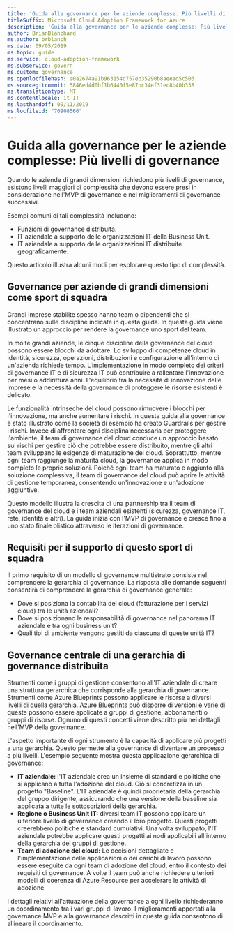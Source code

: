 ```yaml
---
title: 'Guida alla governance per le aziende complesse: Più livelli di governance'
titleSuffix: Microsoft Cloud Adoption Framework for Azure
description: 'Guida alla governance per le aziende complesse: Più livelli di governance'
author: BrianBlanchard
ms.author: brblanch
ms.date: 09/05/2019
ms.topic: guide
ms.service: cloud-adoption-framework
ms.subservice: govern
ms.custom: governance
ms.openlocfilehash: a0a2674a91b963154d757eb35290b8aeead5c503
ms.sourcegitcommit: 5846ed4d0bf1b6440f5e87bc34ef31ec8b40b338
ms.translationtype: MT
ms.contentlocale: it-IT
ms.lasthandoff: 09/11/2019
ms.locfileid: "70908566"
---
```

# <a name="governance-guide-for-complex-enterprises-multiple-layers-of-governance"></a>Guida alla governance per le aziende complesse: Più livelli di governance

Quando le aziende di grandi dimensioni richiedono più livelli di governance, esistono livelli maggiori di complessità che devono essere presi in considerazione nell'MVP di governance e nei miglioramenti di governance successivi.

Esempi comuni di tali complessità includono:

- Funzioni di governance distribuita.
- IT aziendale a supporto delle organizzazioni IT della Business Unit.
- IT aziendale a supporto delle organizzazioni IT distribuite geograficamente.

Questo articolo illustra alcuni modi per esplorare questo tipo di complessità.

## <a name="large-enterprise-governance-is-a-team-sport"></a>Governance per aziende di grandi dimensioni come sport di squadra

Grandi imprese stabilite spesso hanno team o dipendenti che si concentrano sulle discipline indicate in questa guida. In questa guida viene illustrato un approccio per rendere la governance uno sport del team.

In molte grandi aziende, le cinque discipline della governance del cloud possono essere blocchi da adottare. Lo sviluppo di competenze cloud in identità, sicurezza, operazioni, distribuzioni e configurazione all'interno di un'azienda richiede tempo. L'implementazione in modo completo dei criteri di governance IT e di sicurezza IT può contribuire a rallentare l'innovazione per mesi o addirittura anni. L'equilibrio tra la necessità di innovazione delle imprese e la necessità della governance di proteggere le risorse esistenti è delicato.

Le funzionalità intrinseche del cloud possono rimuovere i blocchi per l'innovazione, ma anche aumentare i rischi. In questa guida alla governance è stato illustrato come la società di esempio ha creato Guardrails per gestire i rischi. Invece di affrontare ogni disciplina necessaria per proteggere l'ambiente, il team di governance del cloud conduce un approccio basato sui rischi per gestire ciò che potrebbe essere distribuito, mentre gli altri team sviluppano le esigenze di maturazione del cloud. Soprattutto, mentre ogni team raggiunge la maturità cloud, la governance applica in modo completo le proprie soluzioni. Poiché ogni team ha maturato e aggiunto alla soluzione complessiva, il team di governance del cloud può aprire le attività di gestione temporanea, consentendo un'innovazione e un'adozione aggiuntive.

Questo modello illustra la crescita di una partnership tra il team di governance del cloud e i team aziendali esistenti (sicurezza, governance IT, rete, identità e altri). La guida inizia con l'MVP di governance e cresce fino a uno stato finale olistico attraverso le iterazioni di governance.

## <a name="requirements-to-supporting-such-a-team-sport"></a>Requisiti per il supporto di questo sport di squadra

Il primo requisito di un modello di governance multistrato consiste nel comprendere la gerarchia di governance. La risposta alle domande seguenti consentirà di comprendere la gerarchia di governance generale:

- Dove si posiziona la contabilità del cloud (fatturazione per i servizi cloud) tra le unità aziendali?
- Dove si posizionano le responsabilità di governance nel panorama IT aziendale e tra ogni business unit?
- Quali tipi di ambiente vengono gestiti da ciascuna di queste unità IT?

## <a name="central-governance-of-a-distributed-governance-hierarchy"></a>Governance centrale di una gerarchia di governance distribuita

Strumenti come i gruppi di gestione consentono all'IT aziendale di creare una struttura gerarchica che corrisponde alla gerarchia di governance. Strumenti come Azure Blueprints possono applicare le risorse a diversi livelli di quella gerarchia. Azure Blueprints può disporre di versioni e varie di queste possono essere applicate a gruppi di gestione, abbonamenti o gruppi di risorse. Ognuno di questi concetti viene descritto più nei dettagli nell'MVP della governance.

L'aspetto importante di ogni strumento è la capacità di applicare più progetti a una gerarchia. Questo permette alla governance di diventare un processo a più livelli. L'esempio seguente mostra questa applicazione gerarchica di governance:

- **IT aziendale:** l'IT aziendale crea un insieme di standard e politiche che si applicano a tutta l'adozione del cloud. Ciò si concretizza in un progetto "Baseline". L'IT aziendale è quindi proprietaria della gerarchia del gruppo dirigente, assicurando che una versione della baseline sia applicata a tutte le sottoscrizioni della gerarchia.
- **Regione o Business Unit IT:** diversi team IT possono applicare un ulteriore livello di governance creando il loro progetto. Questi progetti creerebbero politiche e standard cumulativi. Una volta sviluppato, l'IT aziendale potrebbe applicare questi progetti ai nodi applicabili all'interno della gerarchia dei gruppi di gestione.
- **Team di adozione del cloud:** Le decisioni dettagliate e l'implementazione delle applicazioni o dei carichi di lavoro possono essere eseguite da ogni team di adozione del cloud, entro il contesto dei requisiti di governance. A volte il team può anche richiedere ulteriori modelli di coerenza di Azure Resource per accelerare le attività di adozione.

I dettagli relativi all'attuazione della governance a ogni livello richiederanno un coordinamento tra i vari gruppi di lavoro. I miglioramenti apportati alla governance MVP e alla governance descritti in questa guida consentono di allineare il coordinamento.

